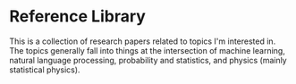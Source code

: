 # Reference Library

This is a collection of research papers related to topics I'm interested in. The topics generally fall into things at the intersection of machine learning, natural language processing, probability and statistics, and physics (mainly statistical physics).
